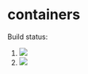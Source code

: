 # containers

Build status:

1. [![](https://github.com/ben-smith23/containers/workflows/tests-fibonacci/badge.svg)](https://github.com/ben-smith23/containers/actions?query=workflow%3Atests-fibonacci)
1. [![](https://github.com/ben-smith23/containers/workflows/tests-range/badge.svg)](https://github.com/ben-smith23/containers/actions?query=workflow%3Atests-range)
